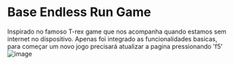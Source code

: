 # Base Endless Run Game

Inspirado no famoso T-rex game que nos acompanha quando estamos sem internet no dispositivo.
Apenas foi integrado as funcionalidades basicas, para começar um novo jogo precisará atualizar a pagina pressionando 'f5'
![image](https://user-images.githubusercontent.com/77870818/235493086-7fc54430-2fa6-4ba2-b7ed-564f65e434d4.png)

